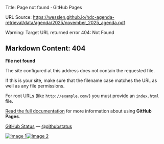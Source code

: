 Title: Page not found · GitHub Pages

URL Source: https://wesslen.github.io/hdc-agenda-retrieval/data/agenda/2025/november_2025_agenda.pdf

Warning: Target URL returned error 404: Not Found

Markdown Content:
404
---

**File not found**

The site configured at this address does not contain the requested file.

If this is your site, make sure that the filename case matches the URL as well as any file permissions.

 For root URLs (like `http://example.com/`) you must provide an `index.html` file.

[Read the full documentation](https://help.github.com/pages/) for more information about using **GitHub Pages**.

[GitHub Status](https://githubstatus.com/) — [@githubstatus](https://twitter.com/githubstatus)

[![Image 1](blob:http://localhost/6691b6771aee6d71f28885ba1e6cb58e)](https://wesslen.github.io/)[![Image 2](blob:http://localhost/a718d401a153f4ec3816bbbebdadb6c4)](https://wesslen.github.io/)
